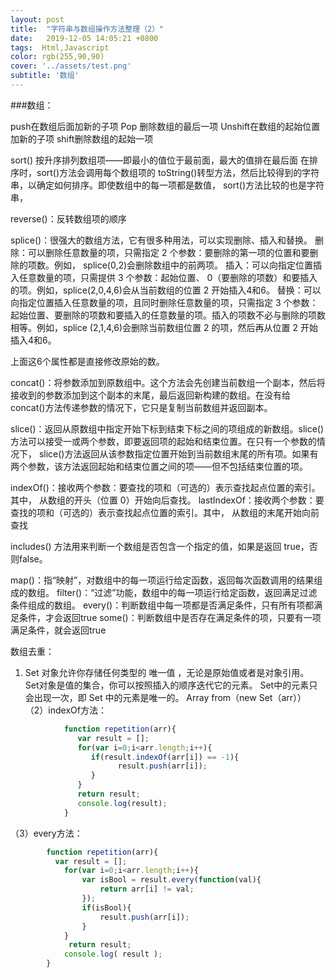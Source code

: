 ```yaml
---
layout: post
title:  "字符串与数组操作方法整理（2）"
date:   2019-12-05 14:05:21 +0800
tags:  Html,Javascript
color: rgb(255,90,90)
cover: '../assets/test.png'
subtitle: '数组'
---
```


###数组：

push在数组后面加新的子项
Pop 删除数组的最后一项
Unshift在数组的起始位置加新的子项
shift删除数组的起始一项

sort()   按升序排列数组项——即最小的值位于最前面，最大的值排在最后面
在排序时，sort()方法会调用每个数组项的 toString()转型方法，然后比较得到的字符串，以确定如何排序。即使数组中的每一项都是数值， sort()方法比较的也是字符串，

reverse()：反转数组项的顺序

splice()：很强大的数组方法，它有很多种用法，可以实现删除、插入和替换。
删除：可以删除任意数量的项，只需指定 2 个参数：要删除的第一项的位置和要删除的项数。例如， splice(0,2)会删除数组中的前两项。
插入：可以向指定位置插入任意数量的项，只需提供 3 个参数：起始位置、 0（要删除的项数）和要插入的项。例如，splice(2,0,4,6)会从当前数组的位置 2 开始插入4和6。
替换：可以向指定位置插入任意数量的项，且同时删除任意数量的项，只需指定 3 个参数：起始位置、要删除的项数和要插入的任意数量的项。插入的项数不必与删除的项数相等。例如，splice (2,1,4,6)会删除当前数组位置 2 的项，然后再从位置 2 开始插入4和6。



上面这6个属性都是直接修改原始的数。
      
concat()：将参数添加到原数组中。这个方法会先创建当前数组一个副本，然后将接收到的参数添加到这个副本的末尾，最后返回新构建的数组。在没有给 concat()方法传递参数的情况下，它只是复制当前数组并返回副本。

slice()：返回从原数组中指定开始下标到结束下标之间的项组成的新数组。slice()方法可以接受一或两个参数，即要返回项的起始和结束位置。在只有一个参数的情况下， slice()方法返回从该参数指定位置开始到当前数组末尾的所有项。如果有两个参数，该方法返回起始和结束位置之间的项——但不包括结束位置的项。

indexOf()：接收两个参数：要查找的项和（可选的）表示查找起点位置的索引。其中， 从数组的开头（位置 0）开始向后查找。
lastIndexOf：接收两个参数：要查找的项和（可选的）表示查找起点位置的索引。其中， 从数组的末尾开始向前查找

includes() 方法用来判断一个数组是否包含一个指定的值，如果是返回 true，否则false。


map()：指“映射”，对数组中的每一项运行给定函数，返回每次函数调用的结果组成的数组。
filter()：“过滤”功能，数组中的每一项运行给定函数，返回满足过滤条件组成的数组。
every()：判断数组中每一项都是否满足条件，只有所有项都满足条件，才会返回true
some()：判断数组中是否存在满足条件的项，只要有一项满足条件，就会返回true

数组去重：
   1. Set 对象允许你存储任何类型的 唯一值 ，无论是原始值或者是对象引用。 
   Set对象是值的集合，你可以按照插入的顺序迭代它的元素。
   Set中的元素只会出现一次，即 Set 中的元素是唯一的。
            Array from（new Set（arr））
   （2）indexOf方法： 
      
```javascript
            function repetition(arr){
               var result = [];
               for(var i=0;i<arr.length;i++){
                  if(result.indexOf(arr[i]) == -1){
                        result.push(arr[i]);
                  }
               }
               return result;
               console.log(result);
            }
```
   
（3）every方法：
```javascript
		function repetition(arr){
		  var result = [];
		    for(var i=0;i<arr.length;i++){
		        var isBool = result.every(function(val){
		            return arr[i] != val;
		        });
		        if(isBool){
		            result.push(arr[i]);
		        }
		    }
		     return result;
		    console.log( result );
		}
```


